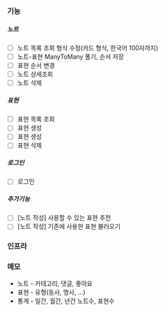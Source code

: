 ### 기능
##### 노트
- [ ] 노트 목록 조회 형식 수정(카드 형식, 한국어 100자까지)
- [ ] 노트-표현 ManyToMany 풀기, 순서 저장
- [ ] 표현 순서 변경
- [ ] 노트 상세조회
- [ ] 노트 삭제
##### 표현
- [ ] 표현 목록 조회
- [ ] 표현 생성
- [ ] 표현 생성
- [ ] 표현 삭제
##### 로그인
- [ ] 로그인
##### 추가기능
- [ ] [노트 작성] 사용할 수 있는 표현 추천
- [ ] [노트 작성] 기존에 사용한 표현 불러오기

### 인프라


### 메모
- 노트 - 카테고리, 댓글, 좋아요
- 표현 - 유형(동사, 명사, ...)
- 통계 - 일간, 월간, 년간 노트수, 표현수